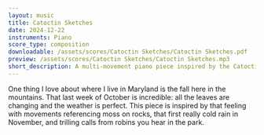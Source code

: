 ```yaml
---
layout: music
title: Catoctin Sketches
date: 2024-12-22
instruments: Piano
score_type: composition
downloadable: /assets/scores/Catoctin Sketches/Catoctin Sketches.pdf
preview: /assets/scores/Catoctin Sketches/Catoctin Sketches.mp3
short_description: A multi-movement piano piece inspired by the Catoctin Mountains here in Maryland
---
```


One thing I love about where I live in Maryland is the fall here in the mountains.
That last week of October is incredible: all the leaves are changing and the weather is perfect.
This piece is inspired by that feeling with movements referencing moss on rocks, that first really cold rain in November, and trilling calls from robins you hear in the park.
